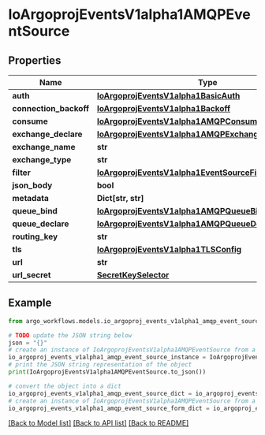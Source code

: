 # IoArgoprojEventsV1alpha1AMQPEventSource


## Properties

Name | Type | Description | Notes
------------ | ------------- | ------------- | -------------
**auth** | [**IoArgoprojEventsV1alpha1BasicAuth**](IoArgoprojEventsV1alpha1BasicAuth.md) |  | [optional] 
**connection_backoff** | [**IoArgoprojEventsV1alpha1Backoff**](IoArgoprojEventsV1alpha1Backoff.md) |  | [optional] 
**consume** | [**IoArgoprojEventsV1alpha1AMQPConsumeConfig**](IoArgoprojEventsV1alpha1AMQPConsumeConfig.md) |  | [optional] 
**exchange_declare** | [**IoArgoprojEventsV1alpha1AMQPExchangeDeclareConfig**](IoArgoprojEventsV1alpha1AMQPExchangeDeclareConfig.md) |  | [optional] 
**exchange_name** | **str** |  | [optional] 
**exchange_type** | **str** |  | [optional] 
**filter** | [**IoArgoprojEventsV1alpha1EventSourceFilter**](IoArgoprojEventsV1alpha1EventSourceFilter.md) |  | [optional] 
**json_body** | **bool** |  | [optional] 
**metadata** | **Dict[str, str]** |  | [optional] 
**queue_bind** | [**IoArgoprojEventsV1alpha1AMQPQueueBindConfig**](IoArgoprojEventsV1alpha1AMQPQueueBindConfig.md) |  | [optional] 
**queue_declare** | [**IoArgoprojEventsV1alpha1AMQPQueueDeclareConfig**](IoArgoprojEventsV1alpha1AMQPQueueDeclareConfig.md) |  | [optional] 
**routing_key** | **str** |  | [optional] 
**tls** | [**IoArgoprojEventsV1alpha1TLSConfig**](IoArgoprojEventsV1alpha1TLSConfig.md) |  | [optional] 
**url** | **str** |  | [optional] 
**url_secret** | [**SecretKeySelector**](SecretKeySelector.md) |  | [optional] 

## Example

```python
from argo_workflows.models.io_argoproj_events_v1alpha1_amqp_event_source import IoArgoprojEventsV1alpha1AMQPEventSource

# TODO update the JSON string below
json = "{}"
# create an instance of IoArgoprojEventsV1alpha1AMQPEventSource from a JSON string
io_argoproj_events_v1alpha1_amqp_event_source_instance = IoArgoprojEventsV1alpha1AMQPEventSource.from_json(json)
# print the JSON string representation of the object
print(IoArgoprojEventsV1alpha1AMQPEventSource.to_json())

# convert the object into a dict
io_argoproj_events_v1alpha1_amqp_event_source_dict = io_argoproj_events_v1alpha1_amqp_event_source_instance.to_dict()
# create an instance of IoArgoprojEventsV1alpha1AMQPEventSource from a dict
io_argoproj_events_v1alpha1_amqp_event_source_form_dict = io_argoproj_events_v1alpha1_amqp_event_source.from_dict(io_argoproj_events_v1alpha1_amqp_event_source_dict)
```
[[Back to Model list]](../README.md#documentation-for-models) [[Back to API list]](../README.md#documentation-for-api-endpoints) [[Back to README]](../README.md)


